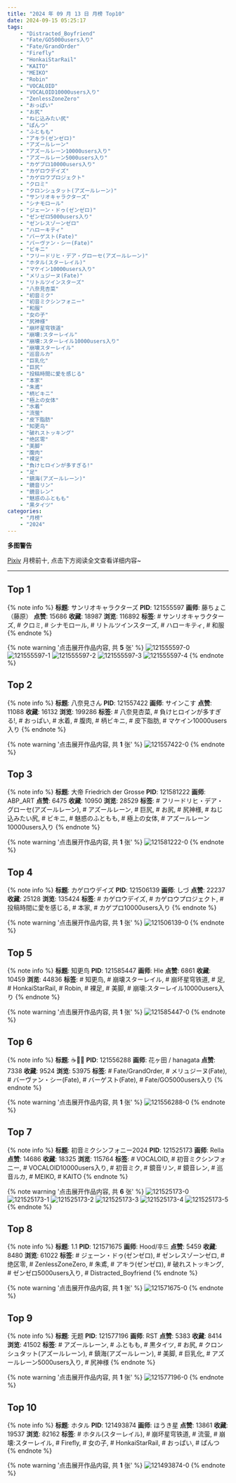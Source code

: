 ```yaml
---
title: "2024 年 09 月 13 日 月榜 Top10"
date: 2024-09-15 05:25:17
tags:
    - "Distracted_Boyfriend"
    - "Fate/GO5000users入り"
    - "Fate/GrandOrder"
    - "Firefly"
    - "HonkaiStarRail"
    - "KAITO"
    - "MEIKO"
    - "Robin"
    - "VOCALOID"
    - "VOCALOID10000users入り"
    - "ZenlessZoneZero"
    - "おっぱい"
    - "お尻"
    - "ねじ込みたい尻"
    - "ぱんつ"
    - "ふともも"
    - "アキラ(ゼンゼロ)"
    - "アズールレーン"
    - "アズールレーン10000users入り"
    - "アズールレーン5000users入り"
    - "カゲプロ10000users入り"
    - "カゲロウデイズ"
    - "カゲロウプロジェクト"
    - "クロミ"
    - "クロンシュタット(アズールレーン)"
    - "サンリオキャラクターズ"
    - "シナモロール"
    - "ジェーン・ドゥ(ゼンゼロ)"
    - "ゼンゼロ5000users入り"
    - "ゼンレスゾーンゼロ"
    - "ハローキティ"
    - "バーゲスト(Fate)"
    - "バーヴァン・シー(Fate)"
    - "ビキニ"
    - "フリードリヒ・デア・グローセ(アズールレーン)"
    - "ホタル(スターレイル)"
    - "マケイン10000users入り"
    - "メリュジーヌ(Fate)"
    - "リトルツインスターズ"
    - "八奈見杏菜"
    - "初音ミク"
    - "初音ミクシンフォニー"
    - "和服"
    - "女の子"
    - "尻神様"
    - "崩坏星穹铁道"
    - "崩壊:スターレイル"
    - "崩壊:スターレイル10000users入り"
    - "崩壊スターレイル"
    - "巡音ルカ"
    - "巨乳化"
    - "巨尻"
    - "投稿時間に愛を感じる"
    - "本家"
    - "朱鳶"
    - "柄ビキニ"
    - "極上の女体"
    - "水着"
    - "流萤"
    - "皮下脂肪"
    - "知更鸟"
    - "破れストッキング"
    - "绝区零"
    - "美脚"
    - "腹肉"
    - "裸足"
    - "負けヒロインが多すぎる!"
    - "足"
    - "鎮海(アズールレーン)"
    - "鏡音リン"
    - "鏡音レン"
    - "魅惑のふともも"
    - "黒タイツ"
categories:
    - "月榜"
    - "2024"
---
```


<i class="fa fa-triangle-exclamation"></i>**多图警告**<i class="fa fa-triangle-exclamation"></i>

[Pixiv](https://www.pixiv.net/) 月榜前十, 点击下方阅读全文查看详细内容~

<!-- more -->

---

## Top 1

{% note info %}
**标题**: サンリオキャラクターズ
**PID**: 121555597 **画师**: 藤ちょこ（藤原）
**点赞**: 15686 **收藏**: 18987 **浏览**: 116892
**标签**: # サンリオキャラクターズ, # クロミ, # シナモロール, # リトルツインスターズ, # ハローキティ, # 和服
{% endnote %}

{% note warning '点击展开作品内容, 共 **5** 张' %}
![121555597-0](https://i.pixiv.re/img-original/img/2024/08/17/00/01/38/121555597_p0.png)
![121555597-1](https://i.pixiv.re/img-original/img/2024/08/17/00/01/38/121555597_p1.png)
![121555597-2](https://i.pixiv.re/img-original/img/2024/08/17/00/01/38/121555597_p2.png)
![121555597-3](https://i.pixiv.re/img-original/img/2024/08/17/00/01/38/121555597_p3.png)
![121555597-4](https://i.pixiv.re/img-original/img/2024/08/17/00/01/38/121555597_p4.png)
{% endnote %}

## Top 2

{% note info %}
**标题**: 八奈見さん
**PID**: 121557422 **画师**: サインこす
**点赞**: 11088 **收藏**: 16132 **浏览**: 199286
**标签**: # 八奈見杏菜, # 負けヒロインが多すぎる!, # おっぱい, # 水着, # 腹肉, # 柄ビキニ, # 皮下脂肪, # マケイン10000users入り
{% endnote %}

{% note warning '点击展开作品内容, 共 **1** 张' %}
![121557422-0](https://i.pixiv.re/img-original/img/2024/08/17/00/50/11/121557422_p0.png)
{% endnote %}

## Top 3

{% note info %}
**标题**: 大帝 Friedrich der Grosse
**PID**: 121581222 **画师**: ABP_ART
**点赞**: 6475 **收藏**: 10950 **浏览**: 28529
**标签**: # フリードリヒ・デア・グローセ(アズールレーン), # アズールレーン, # 巨尻, # お尻, # 尻神様, # ねじ込みたい尻, # ビキニ, # 魅惑のふともも, # 極上の女体, # アズールレーン10000users入り
{% endnote %}

{% note warning '点击展开作品内容, 共 **1** 张' %}
![121581222-0](https://i.pixiv.re/img-original/img/2024/08/17/20/44/27/121581222_p0.jpg)
{% endnote %}

## Top 4

{% note info %}
**标题**: カゲロウデイズ
**PID**: 121506139 **画师**: しづ
**点赞**: 22237 **收藏**: 25128 **浏览**: 135424
**标签**: # カゲロウデイズ, # カゲロウプロジェクト, # 投稿時間に愛を感じる, # 本家, # カゲプロ10000users入り
{% endnote %}

{% note warning '点击展开作品内容, 共 **1** 张' %}
![121506139-0](https://i.pixiv.re/img-original/img/2024/08/15/12/30/03/121506139_p0.png)
{% endnote %}

## Top 5

{% note info %}
**标题**: 知更鸟
**PID**: 121585447 **画师**: Hle
**点赞**: 6861 **收藏**: 10459 **浏览**: 44836
**标签**: # 知更鸟, # 崩壊スターレイル, # 崩坏星穹铁道, # 足, # HonkaiStarRail, # Robin, # 裸足, # 美脚, # 崩壊:スターレイル10000users入り
{% endnote %}

{% note warning '点击展开作品内容, 共 **1** 张' %}
![121585447-0](https://i.pixiv.re/img-original/img/2024/08/17/22/40/05/121585447_p0.jpg)
{% endnote %}

## Top 6

{% note info %}
**标题**: ☕🌸✨
**PID**: 121556288 **画师**: 花ヶ田 / hanagata
**点赞**: 7338 **收藏**: 9524 **浏览**: 53975
**标签**: # Fate/GrandOrder, # メリュジーヌ(Fate), # バーヴァン・シー(Fate), # バーゲスト(Fate), # Fate/GO5000users入り
{% endnote %}

{% note warning '点击展开作品内容, 共 **1** 张' %}
![121556288-0](https://i.pixiv.re/img-original/img/2024/08/17/00/15/36/121556288_p0.jpg)
{% endnote %}

## Top 7

{% note info %}
**标题**: 初音ミクシンフォニー2024
**PID**: 121525173 **画师**: Rella
**点赞**: 14686 **收藏**: 18325 **浏览**: 115764
**标签**: # VOCALOID, # 初音ミクシンフォニー, # VOCALOID10000users入り, # 初音ミク, # 鏡音リン, # 鏡音レン, # 巡音ルカ, # MEIKO, # KAITO
{% endnote %}

{% note warning '点击展开作品内容, 共 **6** 张' %}
![121525173-0](https://i.pixiv.re/img-original/img/2024/08/16/00/30/07/121525173_p0.jpg)
![121525173-1](https://i.pixiv.re/img-original/img/2024/08/16/00/30/07/121525173_p1.jpg)
![121525173-2](https://i.pixiv.re/img-original/img/2024/08/16/00/30/07/121525173_p2.jpg)
![121525173-3](https://i.pixiv.re/img-original/img/2024/08/16/00/30/07/121525173_p3.jpg)
![121525173-4](https://i.pixiv.re/img-original/img/2024/08/16/00/30/07/121525173_p4.jpg)
![121525173-5](https://i.pixiv.re/img-original/img/2024/08/16/00/30/07/121525173_p5.jpg)
{% endnote %}

## Top 8

{% note info %}
**标题**: 1.1
**PID**: 121571675 **画师**: Hood/후드
**点赞**: 5459 **收藏**: 8480 **浏览**: 61022
**标签**: # ジェーン・ドゥ(ゼンゼロ), # ゼンレスゾーンゼロ, # 绝区零, # ZenlessZoneZero, # 朱鳶, # アキラ(ゼンゼロ), # 破れストッキング, # ゼンゼロ5000users入り, # Distracted_Boyfriend
{% endnote %}

{% note warning '点击展开作品内容, 共 **1** 张' %}
![121571675-0](https://i.pixiv.re/img-original/img/2024/08/17/14/48/37/121571675_p0.png)
{% endnote %}

## Top 9

{% note info %}
**标题**: 无题
**PID**: 121577196 **画师**: RST
**点赞**: 5383 **收藏**: 8414 **浏览**: 41502
**标签**: # アズールレーン, # ふともも, # 黒タイツ, # お尻, # クロンシュタット(アズールレーン), # 鎮海(アズールレーン), # 美脚, # 巨乳化, # アズールレーン5000users入り, # 尻神様
{% endnote %}

{% note warning '点击展开作品内容, 共 **1** 张' %}
![121577196-0](https://i.pixiv.re/img-original/img/2024/08/17/18/36/41/121577196_p0.jpg)
{% endnote %}

## Top 10

{% note info %}
**标题**: ホタル
**PID**: 121493874 **画师**: ほうき星
**点赞**: 13861 **收藏**: 19537 **浏览**: 82162
**标签**: # ホタル(スターレイル), # 崩坏星穹铁道, # 流萤, # 崩壊:スターレイル, # Firefly, # 女の子, # HonkaiStarRail, # おっぱい, # ぱんつ
{% endnote %}

{% note warning '点击展开作品内容, 共 **1** 张' %}
![121493874-0](https://i.pixiv.re/img-original/img/2024/08/15/00/00/12/121493874_p0.jpg)
{% endnote %}
